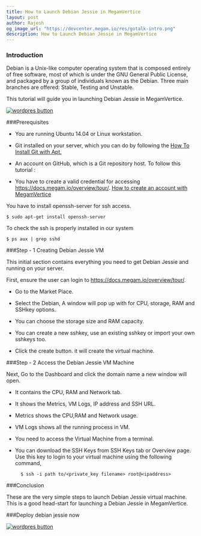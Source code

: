 ```yaml
---
title: How to Launch Debian Jessie in MegamVertice
layout: post
author: Rajesh
og_image_url: "https://devcenter.megam.io/res/gotalk-intro.png"
description: How to Launch Debian Jessie in MegamVertice
---
```


### Introduction

Debian is a Unix-like computer operating system that is composed entirely of free software, most of which is under the GNU General Public License, and packaged by a group of individuals known as the Debian. Three main branches are offered: Stable, Testing and Unstable.

This tutorial will guide you in launching Debian Jessie in MegamVertice.

<a href="https://docs.megam.io/installation/prequisites/" target="_blank">
<img src="https://s3-ap-southeast-1.amazonaws.com/megampub/images/vertice/DEPLOY-TO-MEGAM-VERTICE-BIG.png" alt="wordpres button" /></a>

###Prerequisites

* You are running Ubuntu 14.04 or Linux workstation.

* Git installed on your server, which you can do by following the [How To Install Git with Apt.](https://www.digitalocean.com/community/tutorials/how-to-install-git-on-ubuntu-14-04)

* An account on GitHub, which is a Git repository host.
To follow this tutorial :

* You have to create a valid credential for accessing https://docs.megam.io/overview/tour/. [How to create an account with MegamVertice](http://devcenter.megam.io/2016/05/27/how-to-launch-ubuntu/)

You have to install openssh-server for ssh access.

	$ sudo apt-get install openssh-server

To check the ssh is properly installed in our system

	$ ps aux | grep sshd

###Step - 1 Creating Debian Jessie VM

This initial section contains everything you need to get Debian Jessie and running on your server.

First, ensure the user can login to https://docs.megam.io/overview/tour/.  

* Go to the Market Place.

* Select the Debian, A window will pop up with for CPU, storage, RAM and SSHkey options.

* You can choose the storage size and RAM capacity.

* You can create a new sshkey, use an existing sshkey or import your own sshkeys too.

* Click the create button. it will create the virtual machine.

###Step - 2 Access the Debian Jessie VM Machine

Next, Go to the Dashboard and click the domain name a new window will open.

* It contains the CPU, RAM and Network tab.

* It shows the Metrics, VM Logs, IP address and SSH URL.

* Metrics shows the CPU,RAM and Network usage.

* VM Logs shows all the running process in VM.

* You need to access the Virtual Machine from a terminal.

* You can download the SSH Keys from SSH Keys tab or Overview page. Use this key to login to your virtual machine using the following command,

	    $ ssh -i path to/<private_key filename> root@<ipaddress>


###Conclusion

These are the very simple steps to launch Debian Jessie virtual machine. This is a good head-start for launching a Debian Jessie in MegamVertice.

###Deploy debian jessie now

<a href="https://docs.megam.io/installation/prequisites/" target="_blank">
<img src="https://s3-ap-southeast-1.amazonaws.com/megampub/images/vertice/DEPLOY-TO-MEGAM-VERTICE-BIG.png" alt="wordpres button" /></a>

